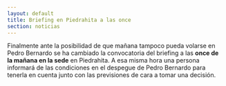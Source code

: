 ```yaml
---
layout: default
title: Briefing en Piedrahita a las once
section: noticias
---
```


Finalmente ante la posibilidad de que mañana tampoco pueda volarse en Pedro Bernardo se ha cambiado la convocatoria del briefing a las **once de la mañana en la sede** en Piedrahita. A esa misma hora una persona informará de las condiciones en el despegue de Pedro Bernardo para tenerla en cuenta junto con las previsiones de cara a tomar una decisión.
